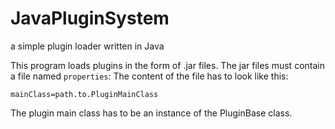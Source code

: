 # JavaPluginSystem
a simple plugin loader written in Java

This program loads plugins in the form of .jar files.
The jar files must contain a file named `properties`: The content of the file has to look like this:
```
mainClass=path.to.PluginMainClass
```

The plugin main class has to be an instance of the PluginBase class.

